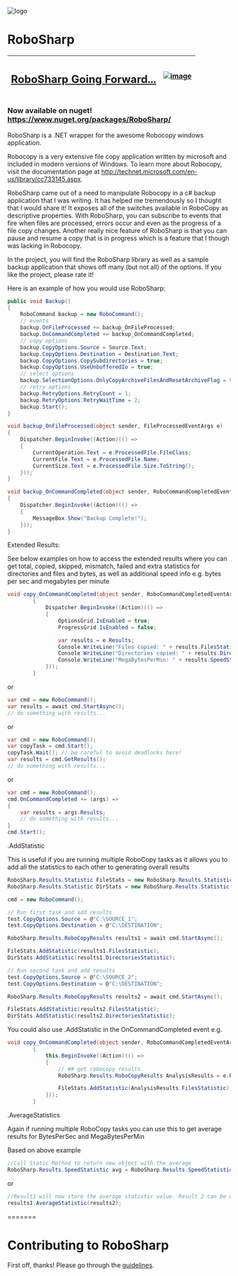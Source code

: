 ![logo](robosharp.png?raw=true)
# RoboSharp
| <h2>[RoboSharp Going Forward...](https://github.com/tjscience/RoboSharp/issues/63)</h2> | [![image](https://user-images.githubusercontent.com/3706870/44311401-a9064000-a3b4-11e8-96a3-d308f52aeec1.png)](https://github.com/tjscience/RoboSharp/issues/63) |
| ------ | ----------- |
### Now available on nuget! https://www.nuget.org/packages/RoboSharp/
RoboSharp is a .NET wrapper for the awesome Robocopy windows application.

Robocopy is a very extensive file copy application written by microsoft and included in modern versions of Windows. To learn more about Robocopy, visit the documentation page at http://technet.microsoft.com/en-us/library/cc733145.aspx.

RoboSharp came out of a need to manipulate Robocopy in a c# backup application that I was writing. It has helped me tremendously so I thought that I would share it! It exposes all of the switches available in RoboCopy as descriptive properties. With RoboSharp, you can subscribe to events that fire when files are processed, errors occur and even as the progress of a file copy changes. Another really nice feature of RoboSharp is that you can pause and resume a copy that is in progress which is a feature that I though was lacking in Robocopy.

In the project, you will find the RoboSharp library as well as a sample backup application that shows off many (but not all) of the options. If you like the project, please rate it!

Here is an example of how you would use RoboSharp:

```c#
public void Backup()
{
    RoboCommand backup = new RoboCommand();
    // events
    backup.OnFileProcessed += backup_OnFileProcessed;
    backup.OnCommandCompleted += backup_OnCommandCompleted;
    // copy options
    backup.CopyOptions.Source = Source.Text;
    backup.CopyOptions.Destination = Destination.Text;
    backup.CopyOptions.CopySubdirectories = true;
    backup.CopyOptions.UseUnbufferedIo = true;            
    // select options
    backup.SelectionOptions.OnlyCopyArchiveFilesAndResetArchiveFlag = true;
    // retry options
    backup.RetryOptions.RetryCount = 1;
    backup.RetryOptions.RetryWaitTime = 2;
    backup.Start();
}

void backup_OnFileProcessed(object sender, FileProcessedEventArgs e)
{
    Dispatcher.BeginInvoke((Action)(() =>
    {
        CurrentOperation.Text = e.ProcessedFile.FileClass;
        CurrentFile.Text = e.ProcessedFile.Name;
        CurrentSize.Text = e.ProcessedFile.Size.ToString();
    }));
}

void backup_OnCommandCompleted(object sender, RoboCommandCompletedEventArgs e)
{
    Dispatcher.BeginInvoke((Action)(() =>
    {
        MessageBox.Show("Backup Complete!");
    }));
}
```

Extended Results:

See below examples on how to access the extended results where you can get total, copied, skipped, mismatch, failed and extra statistics for directories and files and bytes, as well as additional speed info e.g. bytes per sec and megabytes per minute

```c#
void copy_OnCommandCompleted(object sender, RoboCommandCompletedEventArgs e)
        {
            Dispatcher.BeginInvoke((Action)(() =>
            {
                OptionsGrid.IsEnabled = true;
                ProgressGrid.IsEnabled = false;

                var results = e.Results;
                Console.WriteLine("Files copied: " + results.FilesStatistic.Copied);
                Console.WriteLine("Directories copied: " + results.DirectoriesStatistic.Copied);
                Console.WriteLine("MegaBytesPerMin: " + results.SpeedStatistic.MegaBytesPerMin);
            }));
        }
```

or

```c#
var cmd = new RoboCommand();
var results = await cmd.StartAsync();
// do something with results...
```

or

```c#
var cmd = new RoboCommand();
var copyTask = cmd.Start();
copyTask.Wait(); // be careful to avoid deadlocks here!
var results = cmd.GetResults();
// do something with results...
```

or

```c#
var cmd = new RoboCommand();
cmd.OnCommandCompleted += (args) => 
{
    var results = args.Results;
    // do something with results...
}
cmd.Start();
```

.AddStatistic

This is useful if you are running multiple RoboCopy tasks as it allows you to add all the statistics to each other to generating overall results

```c#
RoboSharp.Results.Statistic FileStats = new RoboSharp.Results.Statistic();
RoboSharp.Results.Statistic DirStats = new RoboSharp.Results.Statistic();

cmd = new RoboCommand();

// Run first task and add results
test.CopyOptions.Source = @"C:\SOURCE_1";
test.CopyOptions.Destination = @"C:\DESTINATION";

RoboSharp.Results.RoboCopyResults results1 = await cmd.StartAsync();

FileStats.AddStatistic(results1.FilesStatistic);
DirStats.AddStatistic(results1.DirectoriesStatistic);

// Run second task and add results
test.CopyOptions.Source = @"C:\SOURCE_2";
test.CopyOptions.Destination = @"C:\DESTINATION";

RoboSharp.Results.RoboCopyResults results2 = await cmd.StartAsync();

FileStats.AddStatistic(results2.FilesStatistic);
DirStats.AddStatistic(results2.DirectoriesStatistic);
```

You could also use .AddStatistic in the OnCommandCompleted event e.g.

```c#
void copy_OnCommandCompleted(object sender, RoboCommandCompletedEventArgs e)
        {
            this.BeginInvoke((Action)(() =>
            {
                // ## get robocopy results 
                RoboSharp.Results.RoboCopyResults AnalysisResults = e.Results;

                FileStats.AddStatistic(AnalysisResults.FilesStatistic);
            }));
        }
```

.AverageStatistics

Again if running multiple RoboCopy tasks you can use this to get average results for BytesPerSec and MegaBytesPerMin 

Based on above example

```c#
//Call Static Method to return new object with the average
RoboSharp.Results.SpeedStatistic avg = RoboSharp.Results.SpeedStatistic.AverageStatistics(new RoboSharp.Results.SpeedStatistic[] { results1.SpeedStatistic, results2.SpeedStatistic });
```

or

```c#
//Result1 will now store the average statistic value. Result 2 can be disposed or or re-used for additional RoboCopy commands.
results1.AverageStatistic(results2);
```

=======

# Contributing to RoboSharp

First off, thanks! Please go through the [guidelines](CONTRIBUTING.md).
